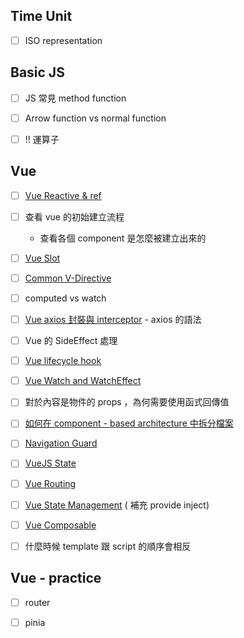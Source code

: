 
## Time Unit

- [ ] ISO representation

## Basic JS

- [ ] JS 常見 method function

- [ ] Arrow function vs normal function

- [ ] !! 運算子

## Vue

- [ ] [Vue Reactive & ref](<./VueJS/Vue Reactive & ref>)

- [ ] 查看 vue 的初始建立流程
	+ 查看各個 component 是怎麼被建立出來的

- [ ] [Vue Slot](<./VueJS/Vue Slot>)

- [ ] [Common V-Directive](<./VueJS/V-Directive/Common V-Directive>)

- [ ] computed vs watch

- [ ] [Vue axios 封裝與 interceptor](<Vue axios 封裝與 interceptor>)  - axios 的語法

- [ ] Vue 的 SideEffect 處理

- [ ] [Vue lifecycle hook](<Vue lifecycle hook>)

- [ ] [Vue Watch and WatchEffect](<Vue Watch and WatchEffect>)

- [ ] 對於內容是物件的 props ，為何需要使用函式回傳值

- [ ] [如何在 component - based architecture 中拆分檔案](<如何在 component - based architecture 中拆分檔案>)

- [ ] [Navigation Guard](<./VueJS/Navigation Guard>)

- [ ] [VueJS State](<./VueJS/VueJS State>)

- [ ]  [Vue Routing](<./VueJS/Vue Routing>)

- [ ] [Vue State Management](<./VueJS/Vue State Management>) ( 補充 provide inject)

- [ ] [Vue Composable](<./VueJS/Vue Composable>)

- [ ] 什麼時候 template 跟 script 的順序會相反
## Vue - practice

- [ ] router

- [ ]  pinia